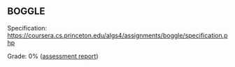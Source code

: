 ## BOGGLE

Specification: https://coursera.cs.princeton.edu/algs4/assignments/boggle/specification.php

Grade: 0% ([assessment report](../submissions/part2/module9/README.md))
